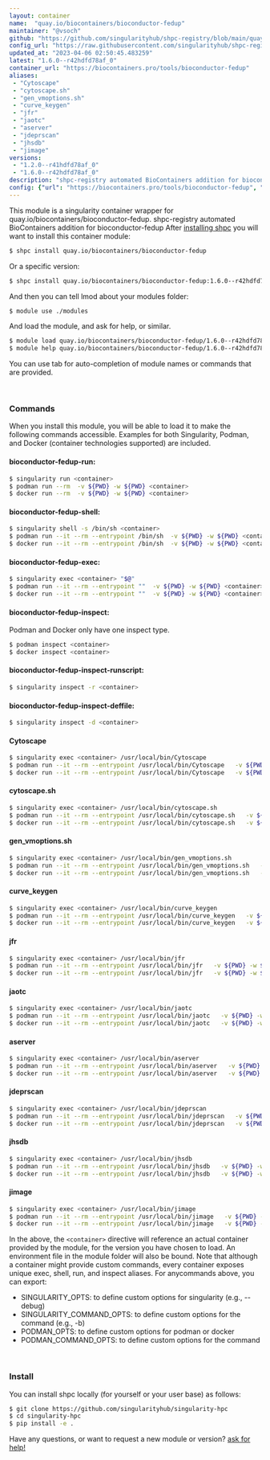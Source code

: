 ```yaml
---
layout: container
name:  "quay.io/biocontainers/bioconductor-fedup"
maintainer: "@vsoch"
github: "https://github.com/singularityhub/shpc-registry/blob/main/quay.io/biocontainers/bioconductor-fedup/container.yaml"
config_url: "https://raw.githubusercontent.com/singularityhub/shpc-registry/main/quay.io/biocontainers/bioconductor-fedup/container.yaml"
updated_at: "2023-04-06 02:50:45.483259"
latest: "1.6.0--r42hdfd78af_0"
container_url: "https://biocontainers.pro/tools/bioconductor-fedup"
aliases:
 - "Cytoscape"
 - "cytoscape.sh"
 - "gen_vmoptions.sh"
 - "curve_keygen"
 - "jfr"
 - "jaotc"
 - "aserver"
 - "jdeprscan"
 - "jhsdb"
 - "jimage"
versions:
 - "1.2.0--r41hdfd78af_0"
 - "1.6.0--r42hdfd78af_0"
description: "shpc-registry automated BioContainers addition for bioconductor-fedup"
config: {"url": "https://biocontainers.pro/tools/bioconductor-fedup", "maintainer": "@vsoch", "description": "shpc-registry automated BioContainers addition for bioconductor-fedup", "latest": {"1.6.0--r42hdfd78af_0": "sha256:05dd515ce7932a18f5c5ce42b33adbab7b6d699b58619a6529a5d75195185d1e"}, "tags": {"1.2.0--r41hdfd78af_0": "sha256:c2ce73bfe8c1078b0389bb52daa9712c5f4033ecd96dbfcbe81f25ab927daffd", "1.6.0--r42hdfd78af_0": "sha256:05dd515ce7932a18f5c5ce42b33adbab7b6d699b58619a6529a5d75195185d1e"}, "docker": "quay.io/biocontainers/bioconductor-fedup", "aliases": {"Cytoscape": "/usr/local/bin/Cytoscape", "cytoscape.sh": "/usr/local/bin/cytoscape.sh", "gen_vmoptions.sh": "/usr/local/bin/gen_vmoptions.sh", "curve_keygen": "/usr/local/bin/curve_keygen", "jfr": "/usr/local/bin/jfr", "jaotc": "/usr/local/bin/jaotc", "aserver": "/usr/local/bin/aserver", "jdeprscan": "/usr/local/bin/jdeprscan", "jhsdb": "/usr/local/bin/jhsdb", "jimage": "/usr/local/bin/jimage"}}
---
```


This module is a singularity container wrapper for quay.io/biocontainers/bioconductor-fedup.
shpc-registry automated BioContainers addition for bioconductor-fedup
After [installing shpc](#install) you will want to install this container module:


```bash
$ shpc install quay.io/biocontainers/bioconductor-fedup
```

Or a specific version:

```bash
$ shpc install quay.io/biocontainers/bioconductor-fedup:1.6.0--r42hdfd78af_0
```

And then you can tell lmod about your modules folder:

```bash
$ module use ./modules
```

And load the module, and ask for help, or similar.

```bash
$ module load quay.io/biocontainers/bioconductor-fedup/1.6.0--r42hdfd78af_0
$ module help quay.io/biocontainers/bioconductor-fedup/1.6.0--r42hdfd78af_0
```

You can use tab for auto-completion of module names or commands that are provided.

<br>

### Commands

When you install this module, you will be able to load it to make the following commands accessible.
Examples for both Singularity, Podman, and Docker (container technologies supported) are included.

#### bioconductor-fedup-run:

```bash
$ singularity run <container>
$ podman run --rm  -v ${PWD} -w ${PWD} <container>
$ docker run --rm  -v ${PWD} -w ${PWD} <container>
```

#### bioconductor-fedup-shell:

```bash
$ singularity shell -s /bin/sh <container>
$ podman run --it --rm --entrypoint /bin/sh  -v ${PWD} -w ${PWD} <container>
$ docker run --it --rm --entrypoint /bin/sh  -v ${PWD} -w ${PWD} <container>
```

#### bioconductor-fedup-exec:

```bash
$ singularity exec <container> "$@"
$ podman run --it --rm --entrypoint ""  -v ${PWD} -w ${PWD} <container> "$@"
$ docker run --it --rm --entrypoint ""  -v ${PWD} -w ${PWD} <container> "$@"
```

#### bioconductor-fedup-inspect:

Podman and Docker only have one inspect type.

```bash
$ podman inspect <container>
$ docker inspect <container>
```

#### bioconductor-fedup-inspect-runscript:

```bash
$ singularity inspect -r <container>
```

#### bioconductor-fedup-inspect-deffile:

```bash
$ singularity inspect -d <container>
```


#### Cytoscape

```bash
$ singularity exec <container> /usr/local/bin/Cytoscape
$ podman run --it --rm --entrypoint /usr/local/bin/Cytoscape   -v ${PWD} -w ${PWD} <container> -c " $@"
$ docker run --it --rm --entrypoint /usr/local/bin/Cytoscape   -v ${PWD} -w ${PWD} <container> -c " $@"
```


#### cytoscape.sh

```bash
$ singularity exec <container> /usr/local/bin/cytoscape.sh
$ podman run --it --rm --entrypoint /usr/local/bin/cytoscape.sh   -v ${PWD} -w ${PWD} <container> -c " $@"
$ docker run --it --rm --entrypoint /usr/local/bin/cytoscape.sh   -v ${PWD} -w ${PWD} <container> -c " $@"
```


#### gen_vmoptions.sh

```bash
$ singularity exec <container> /usr/local/bin/gen_vmoptions.sh
$ podman run --it --rm --entrypoint /usr/local/bin/gen_vmoptions.sh   -v ${PWD} -w ${PWD} <container> -c " $@"
$ docker run --it --rm --entrypoint /usr/local/bin/gen_vmoptions.sh   -v ${PWD} -w ${PWD} <container> -c " $@"
```


#### curve_keygen

```bash
$ singularity exec <container> /usr/local/bin/curve_keygen
$ podman run --it --rm --entrypoint /usr/local/bin/curve_keygen   -v ${PWD} -w ${PWD} <container> -c " $@"
$ docker run --it --rm --entrypoint /usr/local/bin/curve_keygen   -v ${PWD} -w ${PWD} <container> -c " $@"
```


#### jfr

```bash
$ singularity exec <container> /usr/local/bin/jfr
$ podman run --it --rm --entrypoint /usr/local/bin/jfr   -v ${PWD} -w ${PWD} <container> -c " $@"
$ docker run --it --rm --entrypoint /usr/local/bin/jfr   -v ${PWD} -w ${PWD} <container> -c " $@"
```


#### jaotc

```bash
$ singularity exec <container> /usr/local/bin/jaotc
$ podman run --it --rm --entrypoint /usr/local/bin/jaotc   -v ${PWD} -w ${PWD} <container> -c " $@"
$ docker run --it --rm --entrypoint /usr/local/bin/jaotc   -v ${PWD} -w ${PWD} <container> -c " $@"
```


#### aserver

```bash
$ singularity exec <container> /usr/local/bin/aserver
$ podman run --it --rm --entrypoint /usr/local/bin/aserver   -v ${PWD} -w ${PWD} <container> -c " $@"
$ docker run --it --rm --entrypoint /usr/local/bin/aserver   -v ${PWD} -w ${PWD} <container> -c " $@"
```


#### jdeprscan

```bash
$ singularity exec <container> /usr/local/bin/jdeprscan
$ podman run --it --rm --entrypoint /usr/local/bin/jdeprscan   -v ${PWD} -w ${PWD} <container> -c " $@"
$ docker run --it --rm --entrypoint /usr/local/bin/jdeprscan   -v ${PWD} -w ${PWD} <container> -c " $@"
```


#### jhsdb

```bash
$ singularity exec <container> /usr/local/bin/jhsdb
$ podman run --it --rm --entrypoint /usr/local/bin/jhsdb   -v ${PWD} -w ${PWD} <container> -c " $@"
$ docker run --it --rm --entrypoint /usr/local/bin/jhsdb   -v ${PWD} -w ${PWD} <container> -c " $@"
```


#### jimage

```bash
$ singularity exec <container> /usr/local/bin/jimage
$ podman run --it --rm --entrypoint /usr/local/bin/jimage   -v ${PWD} -w ${PWD} <container> -c " $@"
$ docker run --it --rm --entrypoint /usr/local/bin/jimage   -v ${PWD} -w ${PWD} <container> -c " $@"
```



In the above, the `<container>` directive will reference an actual container provided
by the module, for the version you have chosen to load. An environment file in the
module folder will also be bound. Note that although a container
might provide custom commands, every container exposes unique exec, shell, run, and
inspect aliases. For anycommands above, you can export:

 - SINGULARITY_OPTS: to define custom options for singularity (e.g., --debug)
 - SINGULARITY_COMMAND_OPTS: to define custom options for the command (e.g., -b)
 - PODMAN_OPTS: to define custom options for podman or docker
 - PODMAN_COMMAND_OPTS: to define custom options for the command

<br>

### Install

You can install shpc locally (for yourself or your user base) as follows:

```bash
$ git clone https://github.com/singularityhub/singularity-hpc
$ cd singularity-hpc
$ pip install -e .
```

Have any questions, or want to request a new module or version? [ask for help!](https://github.com/singularityhub/singularity-hpc/issues)